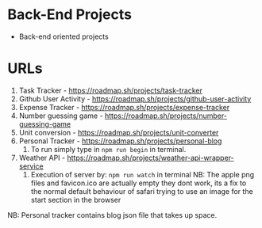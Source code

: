 # Back-End Projects

- Back-end oriented projects

# URLs

1. Task Tracker - https://roadmap.sh/projects/task-tracker
2. Github User Activity - https://roadmap.sh/projects/github-user-activity
3. Expense Tracker - https://roadmap.sh/projects/expense-tracker
4. Number guessing game - https://roadmap.sh/projects/number-guessing-game
5. Unit conversion - https://roadmap.sh/projects/unit-converter
6. Personal Tracker - https://roadmap.sh/projects/personal-blog
   1. To run simply type in
      `npm run begin` in terminal.
7. Weather API - https://roadmap.sh/projects/weather-api-wrapper-service
   1. Execution of server by:
      `npm run watch` in terminal
      NB: The apple png files and favicon.ico are actually empty they dont work, its a fix to the normal default behaviour of safari trying to use an image for the start section in the browser

NB: Personal tracker contains blog json file that takes up space.
